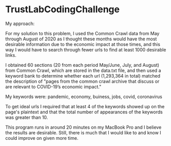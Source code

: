 # TrustLabCodingChallenge

My approach:

For my solution to this problem, I used the Common Crawl data from May through August of 2020
as I thought these months would have the most desirable information due to the economic impact
at those times, and this way I would have to search through fewer urls to find at least 1000
desirable links.

I obtained 60 sections (20 from each period May/June, July, and August) from Common Crawl, which
are stored in the data.txt file, and then used a keyword bank to determine whether each url (1,293,364 in total)
matched the description of "pages from the common crawl archive that discuss or are
relevant to COVID-19’s economic impact."

My keywords were: pandemic, economy, buiness, jobs, covid, coronavirus

To get ideal urls I required that at least 4 of the keywords showed up on the page's plaintext
and that the total number of appearances of the keywords was greater than 10.

This program runs in around 20 minutes on my MacBook Pro and I believe the results are desirable.
Still, there is much that I would like to and know I could improve on given more time.
